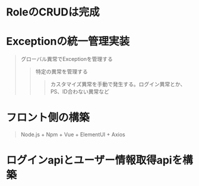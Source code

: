 # RoleのCRUDは完成

# Exceptionの統一管理実装
> グローバル異常でExceptionを管理する
>> 特定の異常を管理する
>>> カスタマイズ異常を手動で発生する。ログイン異常とか、PS、ID合わない異常など

# フロント側の構築
> Node.js + Npm + Vue + ElementUI + Axios

# ログインapiとユーザー情報取得apiを構築